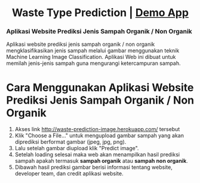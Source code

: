 <h1 align=center>Waste Type Prediction | <a href="https://waste-prediction-image.herokuapp.com//">Demo App</a></h1>

### Aplikasi Website Prediksi Jenis Sampah Organik / Non Organik

Aplikasi website prediksi jenis sampah organik / non organik mengklasifikasikan jenis sampah melalui gambar menggunakan teknik Machine Learning Image Classification. Aplikasi Web ini dibuat untuk memilah jenis-jenis sampah guna mengurangi ketercampuran sampah.

# Cara Menggunakan Aplikasi Website Prediksi Jenis Sampah Organik / Non Organik

1. Akses link http://waste-prediction-image.herokuapp.com/ tersebut
2. Klik "Choose a File..." untuk mengupload gambar sampah yang akan diprediksi berformat gambar (jpeg, jpg, png).
3. Lalu setelah gambar diupload klik "Predict image".
4. Setelah loading selesai maka web akan menampilkan hasil prediksi sampah apakah termasuk **sampah organik** atau **sampah non organik**.
5. Dibawah hasil prediksi gambar berisi informasi tentang website, developer team, dan credit aplikasi website.
